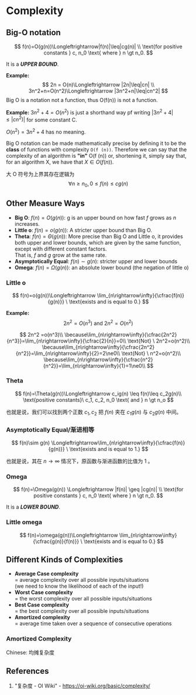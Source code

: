 # Complexity

## Big-O notation

$$
f(n)=O(g(n))\Longleftrightarrow|f(n)|\leq|cg(n)| \\
\text{for positive constants } c, n_0 \text{ where } n \gt n_0.
$$

It is a ***UPPER BOUND***.

**Example:**
$$
2n = O(n)\Longleftrightarrow |2n|\leq|cn| \\
3n^2+n=O(n^2)\Longleftrightarrow |3n^2+n|\leq|cn^2|
$$
Big O is a notation not a function, thus O(f(n)) is not a function.

**Example:**
$3n^2+4=O(n^2)$ is just a shorthand way pf writing $|3n^2+4|\leq|cn^2)|$
for some constant C.

$O(n^2)=3n^2+4$ has no meaning.



Big O notation can be made mathematically precise by defining it to be the **class** of functions with complexity `O(f (n))`. Therefore we can say that the complexity of an algorithm is **"in"** O(f (n)) or, shortening it, simply say that, for an algorithm X, we have that $X \in O(f(n))$.



大 O 符号为上界其存在逻辑为
$$
\forall n \geq n_0, 0 \leq f(n) \leq cg(n)
$$

## Other Measure Ways

- **Big O**: $f(n)=O(g(n))$: g is an upper bound on how fast $f$ grows as $n$ increases.
- **Little o**: $f(n)=o(g(n))$: A stricter upper bound than Big O.
- **Theta**: $f(n)=\Theta(g(n))$: More precise than Big O and Little o, it provides both upper and lower bounds, which are given by the same function, except with different constant factors.  
That is, $f$ and $g$ grow at the same rate.
- **Asymptotically Equal**: $f(n)∼g(n)$: stricter upper and lower bounds
- **Omega**: $f(n)=\Omega (g(n))$: an absolute lower bound (the negation of little o) 

### Little o

$$
f(n)=o(g(n))\Longleftrightarrow \lim_{n\rightarrow\infty}{\cfrac{f(n)}{g(n)}} \ \text{exists and is equal to 0.}
$$

**Example:**
$$
2n^2=O(n^3) \ \text{and} \ 2n^2=O(n^2)
$$

$$
2n^2 =o(n^3)\\
\because\lim_{n\rightarrow\infty}{\cfrac{2n^2}{n^3}}=\lim_{n\rightarrow\infty}{\cfrac{2}{n}}=0\\
\text{Not} \  2n^2=o(n^2)\\
\because\lim_{n\rightarrow\infty}{\cfrac{2n^2}{n^2}}=\lim_{n\rightarrow\infty}{2}=2\ne0\\
\text{Not} \ n^2=o(n^2)\\
\because\lim_{n\rightarrow\infty}{\cfrac{n^2}{n^2}}=\lim_{n\rightarrow\infty}{1}=1\ne0\\
$$

### Theta

$$
f(n)=\Theta(g(n))\Longleftrightarrow c_ig(n) \leq f(n)\leq c_2g(n)\\
\text{positive constants}\ c_1, c_2, n_0 \text{ and } n \gt n_o
$$

也就是说，我们可以找到两个正数 $c_1, c_2$ 把 $f(n)$ 夹在 $c_1g(n)$ 与 $c_2g(n)$ 中间。

### Asymptotically Equal/渐进相等

$$
f(n)\sim g(n) \Longleftrightarrow\lim_{n\rightarrow\infty}{\cfrac{f(n)}{g(n)}} \ \text{exists and is equal to 1.}
$$

也就是说，其在 $n\rightarrow\infty$ 情况下，原函数与渐进函数的比值为 1 。

### Omega

$$
f(n)=\Omega(g(n)) \Longleftrightarrow |f(n)| \geq |cg(n)| \\
\text{for positive constants } c, n_0 \text{ where } n \gt n_0.
$$

It is a ***LOWER BOUND***.

### Little omega

$$
f(n)=\omega(g(n))\Longleftrightarrow \lim_{n\rightarrow\infty}{\cfrac{g(n)}{f(n)}} \ \text{exists and is equal to 0.}
$$

## Different Kinds of Complexities

- **Average Case complexity**  
= average complexity over all possible inputs/situations  
(we need to know the likelihood of each of the input!) 
- **Worst Case complexity**  
= the worst complexity over all possible inputs/situations
- **Best Case complexity**  
= the best complexity over all possible inputs/situations 
- **Amortized complexity**  
= average time taken over a sequence of consecutive operations 

### Amortized Complexity

Chinese: 均摊复杂度

## References

1. "复杂度 - OI Wiki" - <https://oi-wiki.org/basic/complexity/>
